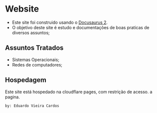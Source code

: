 # Website

- Este site foi construido usando o [Docusaurus 2](https://docusaurus.io/). 
- O objetivo deste site é estudo e documentações de boas praticas de diversos assuntos;

## Assuntos Tratados

- Sistemas Operacionais;
- Redes de computadores;

## Hospedagem

Este site está hospedado na cloudflare pages, com restrição de acesso. a pagina.

```
by: Eduardo Vieira Cardos
```
